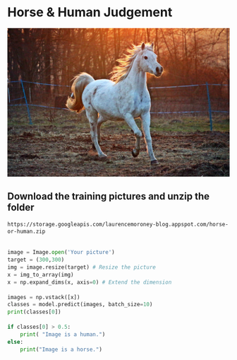 Horse & Human Judgement
===

![image](https://github.com/robert00091/Cheng-Yuan/blob/master/tensor%20flow/Photo_judge/horse.jpg)


Download the training pictures and unzip the folder
----
```
https://storage.googleapis.com/laurencemoroney-blog.appspot.com/horse-or-human.zip 
```

``` Python

image = Image.open('Your picture')
target = (300,300)
img = image.resize(target) # Resize the picture
x = img_to_array(img)
x = np.expand_dims(x, axis=0) # Extend the dimension

images = np.vstack([x])
classes = model.predict(images, batch_size=10)
print(classes[0])

if classes[0] > 0.5:
    print( "Image is a human.")
else:
    print("Image is a horse.")

```
